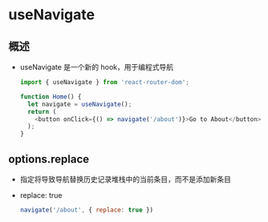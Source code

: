 # useNavigate

## 概述

+ useNavigate 是一个新的 hook，用于编程式导航

  ```js
  import { useNavigate } from 'react-router-dom';

  function Home() {
    let navigate = useNavigate();
    return (
      <button onClick={() => navigate('/about')}>Go to About</button>
    );
  }
  ```

## options.replace

+ 指定将导致导航替换历史记录堆栈中的当前条目，而不是添加新条目
+ replace: true

  ```js
  navigate('/about', { replace: true })
  ```
